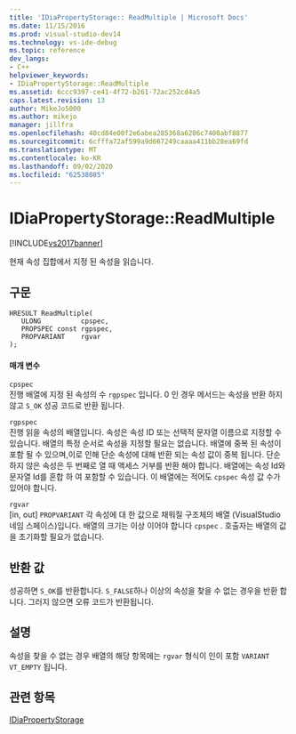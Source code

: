 ```yaml
---
title: 'IDiaPropertyStorage:: ReadMultiple | Microsoft Docs'
ms.date: 11/15/2016
ms.prod: visual-studio-dev14
ms.technology: vs-ide-debug
ms.topic: reference
dev_langs:
- C++
helpviewer_keywords:
- IDiaPropertyStorage::ReadMultiple
ms.assetid: 6ccc9397-ce41-4f72-b261-72ac252cd4a5
caps.latest.revision: 13
author: MikeJo5000
ms.author: mikejo
manager: jillfra
ms.openlocfilehash: 40cd84e00f2e6abea285368a6206c7400abf8877
ms.sourcegitcommit: 6cfffa72af599a9d667249caaaa411bb28ea69fd
ms.translationtype: MT
ms.contentlocale: ko-KR
ms.lasthandoff: 09/02/2020
ms.locfileid: "62538085"
---
```

# <a name="idiapropertystoragereadmultiple"></a>IDiaPropertyStorage::ReadMultiple
[!INCLUDE[vs2017banner](../../includes/vs2017banner.md)]

현재 속성 집합에서 지정 된 속성을 읽습니다.  
  
## <a name="syntax"></a>구문  
  
```cpp#  
HRESULT ReadMultiple(   
   ULONG          cpspec,  
   PROPSPEC const rgpspec,  
   PROPVARIANT    rgvar  
);  
```  
  
#### <a name="parameters"></a>매개 변수  
 `cpspec`  
 진행 배열에 지정 된 속성의 수 `rgpspec` 입니다. 0 인 경우 메서드는 속성을 반환 하지 않고 `S_OK` 성공 코드로 반환 됩니다.  
  
 `rgpspec`  
 진행 읽을 속성의 배열입니다. 속성은 속성 ID 또는 선택적 문자열 이름으로 지정할 수 있습니다. 배열의 특정 순서로 속성을 지정할 필요는 없습니다. 배열에 중복 된 속성이 포함 될 수 있으며,이로 인해 단순 속성에 대해 반환 되는 속성 값이 중복 됩니다. 단순 하지 않은 속성은 두 번째로 열 때 액세스 거부를 반환 해야 합니다. 배열에는 속성 Id와 문자열 Id를 혼합 하 여 포함할 수 있습니다. 이 배열에는 적어도 `cpspec` 속성 값 수가 있어야 합니다.  
  
 `rgvar`  
 [in, out] `PROPVARIANT` 각 속성에 대 한 값으로 채워질 구조체의 배열 (VisualStudio 네임 스페이스)입니다. 배열의 크기는 이상 이어야 합니다 `cpspec` . 호출자는 배열의 값을 초기화할 필요가 없습니다.  
  
## <a name="return-value"></a>반환 값  
 성공하면 `S_OK`를 반환합니다. `S_FALSE`하나 이상의 속성을 찾을 수 없는 경우을 반환 합니다. 그러지 않으면 오류 코드가 반환됩니다.  
  
## <a name="remarks"></a>설명  
 속성을 찾을 수 없는 경우 배열의 해당 항목에는 `rgvar` 형식이 인이 포함 `VARIANT` `VT_EMPTY` 됩니다.  
  
## <a name="see-also"></a>관련 항목  
 [IDiaPropertyStorage](../../debugger/debug-interface-access/idiapropertystorage.md)
